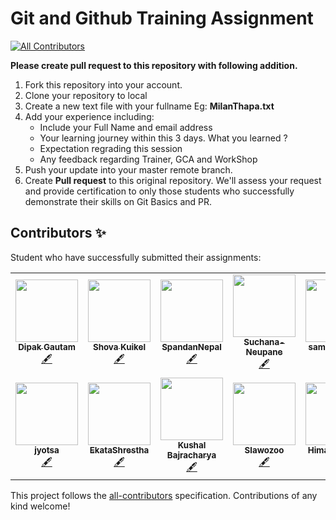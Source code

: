 # Git and Github Training Assignment
<!-- ALL-CONTRIBUTORS-BADGE:START - Do not remove or modify this section -->
[![All Contributors](https://img.shields.io/badge/all_contributors-11-orange.svg?style=flat-square)](#contributors-)
<!-- ALL-CONTRIBUTORS-BADGE:END -->

**Please create pull request to this repository with following addition.**

1. Fork this repository into your account.
2. Clone your repository to local 
3. Create a new text file with your fullname Eg: **MilanThapa.txt**
4. Add your experience including:
   * Include your Full Name and email address
   * Your learning journey within this 3 days. What you learned ?
   * Expectation regrading this session
   * Any feedback regarding Trainer, GCA and WorkShop
5. Push your update into your master remote branch.
6. Create **Pull request** to this original repository.
We'll assess your request and provide certification to only those students who successfully demonstrate their skills on Git Basics and PR.

## Contributors ✨

Student who have successfully submitted their assignments:

<!-- ALL-CONTRIBUTORS-LIST:START - Do not remove or modify this section -->
<!-- prettier-ignore-start -->
<!-- markdownlint-disable -->
<table>
  <tr>
    <td align="center"><a href="https://github.com/dpakgtm07"><img src="https://avatars2.githubusercontent.com/u/29562588?v=4" width="100px;" alt=""/><br /><sub><b>Dipak Gautam</b></sub></a><br /><a href="#content-dpakgtm07" title="Content">🖋</a></td>
    <td align="center"><a href="https://github.com/Shovaa"><img src="https://avatars1.githubusercontent.com/u/47145787?v=4" width="100px;" alt=""/><br /><sub><b>Shova Kuikel</b></sub></a><br /><a href="#content-Shovaa" title="Content">🖋</a></td>
    <td align="center"><a href="https://github.com/SpandanNepal"><img src="https://avatars0.githubusercontent.com/u/65861498?v=4" width="100px;" alt=""/><br /><sub><b>SpandanNepal</b></sub></a><br /><a href="#content-SpandanNepal" title="Content">🖋</a></td>
    <td align="center"><a href="https://github.com/Suchana-Neupane"><img src="https://avatars0.githubusercontent.com/u/69891647?v=4" width="100px;" alt=""/><br /><sub><b>Suchana-Neupane</b></sub></a><br /><a href="#content-Suchana-Neupane" title="Content">🖋</a></td>
    <td align="center"><a href="https://github.com/samptimilsina"><img src="https://avatars3.githubusercontent.com/u/72552716?v=4" width="100px;" alt=""/><br /><sub><b>samptimilsina</b></sub></a><br /><a href="#content-samptimilsina" title="Content">🖋</a></td>
    <td align="center"><a href="https://github.com/PrakashBudhathoki"><img src="https://avatars1.githubusercontent.com/u/70566495?v=4" width="100px;" alt=""/><br /><sub><b>PrakashBudhathoki</b></sub></a><br /><a href="#content-PrakashBudhathoki" title="Content">🖋</a></td>
    <td align="center"><a href="https://github.com/nhuchhe7"><img src="https://avatars2.githubusercontent.com/u/51046291?v=4" width="100px;" alt=""/><br /><sub><b>Nhuchhe Manish</b></sub></a><br /><a href="#content-nhuchhe7" title="Content">🖋</a></td>
  </tr>
  <tr>
    <td align="center"><a href="https://github.com/jyotsa"><img src="https://avatars1.githubusercontent.com/u/38969126?v=4" width="100px;" alt=""/><br /><sub><b>jyotsa</b></sub></a><br /><a href="#content-jyotsa" title="Content">🖋</a></td>
    <td align="center"><a href="https://github.com/EkataShrestha"><img src="https://avatars2.githubusercontent.com/u/72552884?v=4" width="100px;" alt=""/><br /><sub><b>EkataShrestha</b></sub></a><br /><a href="#content-EkataShrestha" title="Content">🖋</a></td>
    <td align="center"><a href="https://github.com/bajrakushal"><img src="https://avatars3.githubusercontent.com/u/69857633?v=4" width="100px;" alt=""/><br /><sub><b>Kushal Bajracharya</b></sub></a><br /><a href="#content-bajrakushal" title="Content">🖋</a></td>
    <td align="center"><a href="https://github.com/Slawozoo"><img src="https://avatars3.githubusercontent.com/u/52639051?v=4" width="100px;" alt=""/><br /><sub><b>Slawozoo</b></sub></a><br /><a href="#content-Slawozoo" title="Content">🖋</a></td>
    <td align="center"><a href="https://github.com/HimalG"><img src="https://avatars2.githubusercontent.com/u/49095234?v=4" width="100px;" alt=""/><br /><sub><b>Himal Gyawali</b></sub></a><br /><a href="#content-HimalG" title="Content">🖋</a></td>
    <td align="center"><a href="https://github.com/deevya03"><img src="https://avatars0.githubusercontent.com/u/69291536?v=4" width="100px;" alt=""/><br /><sub><b>Divya Panthi</b></sub></a><br /><a href="#content-deevya03" title="Content">🖋</a></td>
  </tr>
</table>

<!-- markdownlint-enable -->
<!-- prettier-ignore-end -->
<!-- ALL-CONTRIBUTORS-LIST:END -->

This project follows the [all-contributors](https://github.com/all-contributors/all-contributors) specification. Contributions of any kind welcome!
